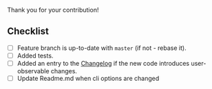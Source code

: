 Thank you for your contribution!

## Checklist
- [ ] Feature branch is up-to-date with `master` (if not - rebase it).
- [ ] Added tests.
- [ ] Added an entry to the [Changelog](../blob/master/CHANGELOG.md) if the new 
  code introduces user-observable changes.
- [ ] Update Readme.md when cli options are changed

